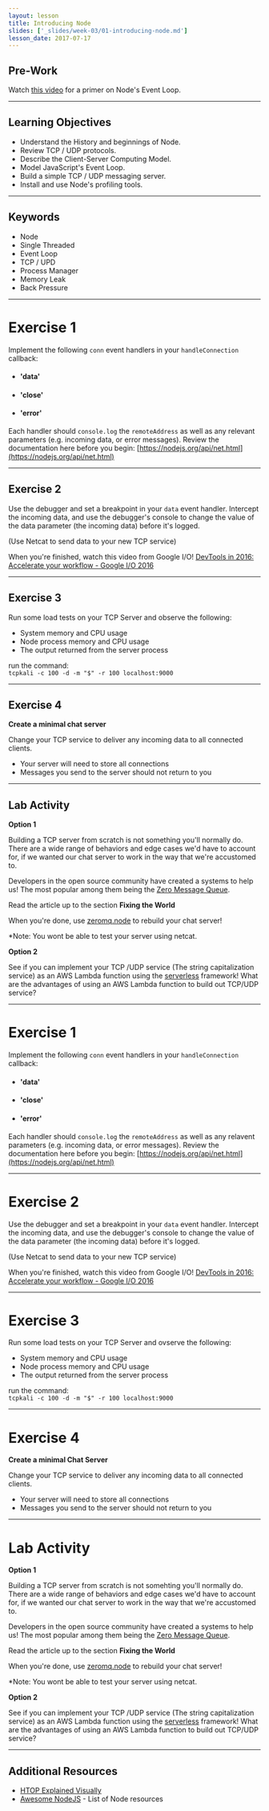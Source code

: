 ```yaml
---
layout: lesson
title: Introducing Node
slides: ['_slides/week-03/01-introducing-node.md']
lesson_date: 2017-07-17
---
```


## Pre-Work

Watch [this video](https://www.youtube.com/watch?v=8aGhZQkoFbQ) for a primer on Node's Event Loop.

---

## Learning Objectives

- Understand the History and beginnings of Node.
- Review TCP / UDP protocols.
- Describe the Client-Server Computing Model.
- Model JavaScript's Event Loop.
- Build a simple TCP / UDP messaging server.
- Install and use Node's profiling tools.

---

## Keywords

- Node
- Single Threaded
- Event Loop
- TCP / UPD
- Process Manager
- Memory Leak
- Back Pressure

---

# Exercise 1

Implement the following `conn` event handlers in your `handleConnection` callback:

- #### 'data'
- #### 'close'
- #### 'error'

Each handler should `console.log` the `remoteAddress` as well as any relevant parameters (e.g. incoming data, or error messages).
Review the documentation here before you begin: [https://nodejs.org/api/net.html](https://nodejs.org/api/net.html)

---

## Exercise 2

Use the debugger and set a breakpoint in your `data` event handler. Intercept the incoming data, and use the debugger's console to change the value
of the data parameter (the incoming data) before it's logged.

(Use Netcat to send data to your new TCP service)

When you're finished, watch this video from Google I/O!
[DevTools in 2016: Accelerate your workflow - Google I/O 2016](https://www.youtube.com/watch?v=x8u0n4dT-WI&feature=youtu.be&t=2571)


---

## Exercise 3

Run some load tests on your TCP Server and observe the following:
- System memory and CPU usage
- Node process memory and CPU usage
- The output returned from the server process

run the command: <br/>
`tcpkali -c 100 -d -m "$" -r 100 localhost:9000`

---

## Exercise 4

**Create a minimal chat server**

Change your TCP service to deliver any incoming data to all connected clients.

- Your server will need to store all connections
- Messages you send to the server should not return to you

---

## Lab Activity

**Option 1**

Building a TCP server from scratch is not something you'll normally do.
There are a wide range of behaviors and edge cases we'd have to account for, if we wanted our chat server to work
in the way that we're accustomed to.

Developers in the open source community have created a systems to help us! The most popular among them being
the [Zero Message Queue](http://zguide.zeromq.org/page:all).

Read the article up to the section **Fixing the World**

When you're done, use [zeromq.node](https://github.com/JustinTulloss/zeromq.node) to rebuild your chat server!

*Note: You wont be able to test your server using netcat.

**Option 2**

See if you can implement your TCP /UDP service (The string capitalization service) as an AWS Lambda function using the [serverless](https://serverless.com/) framework!
What are the advantages of using an AWS Lambda function to build out TCP/UDP service?

---

# Exercise 1

Implement the following `conn` event handlers in your `handleConnection` callback:

- #### 'data'
- #### 'close'
- #### 'error'

Each handler should `console.log` the `remoteAddress` as well as any relavent parameters (e.g. incoming data, or error messages).
Review the documentation here before you begin: [https://nodejs.org/api/net.html](https://nodejs.org/api/net.html)

---

# Exercise 2

Use the debugger and set a breakpoint in your `data` event handler. Intercept the incoming data, and use the debugger's console to change the value
of the data parameter (the incoming data) before it's logged.

(Use Netcat to send data to your new TCP service)

When you're finished, watch this video from Google I/O!
[DevTools in 2016: Accelerate your workflow - Google I/O 2016](https://www.youtube.com/watch?v=x8u0n4dT-WI&feature=youtu.be&t=2571)


---

# Exercise 3

Run some load tests on your TCP Server and ovserve the following:
- System memory and CPU usage
- Node process memory and CPU usage
- The output returned from the server process

run the command: <br/>
`tcpkali -c 100 -d -m "$" -r 100 localhost:9000`

---

# Exercise 4

**Create a minimal Chat Server**

Change your TCP service to deliver any incoming data to all connected clients.

- Your server will need to store all connections
- Messages you send to the server should not return to you

---

# Lab Activity

**Option 1**

Building a TCP server from scratch is not somehting you'll normally do.
There are a wide range of behaviors and edge cases we'd have to account for, if we wanted our chat server to work
in the way that we're accustomed to.

Developers in the open source community have created a systems to help us! The most popular among them being
the [Zero Message Queue](http://zguide.zeromq.org/page:all).

Read the article up to the section **Fixing the World**

When you're done, use [zeromq.node](https://github.com/JustinTulloss/zeromq.node) to rebuild your chat server!

*Note: You wont be able to test your server using netcat.

**Option 2**

See if you can implement your TCP /UDP service (The string capitalization service) as an AWS Lambda function using the [serverless](https://serverless.com/) framework!
What are the advantages of using an AWS Lambda function to build out TCP/UDP service?

---

## Additional Resources

- [HTOP Explained Visually](https://codeahoy.com/2017/01/20/hhtop-explained-visually/)
- [Awesome NodeJS](https://github.com/sindresorhus/awesome-nodejs) - List of Node resources



